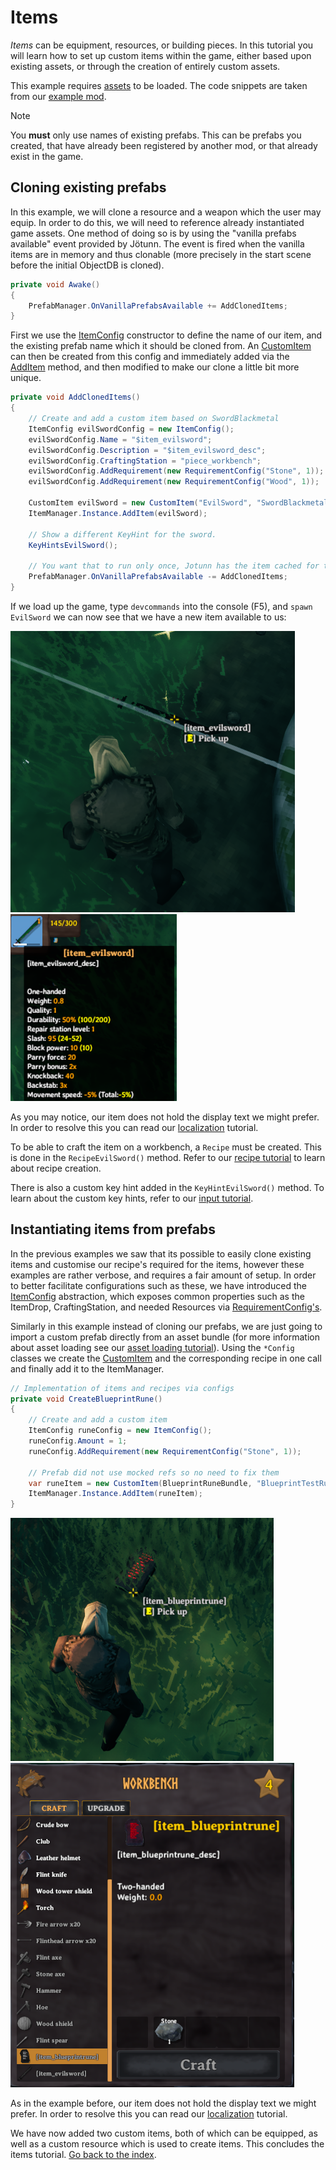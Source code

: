 ﻿# Items

_Items_ can be equipment, resources, or building pieces.
In this tutorial you will learn how to set up custom items within the game, either based upon existing assets, or through the creation of entirely custom assets.

This example requires [assets](asset-loading.md) to be loaded.
The code snippets are taken from our [example mod](https://github.com/Valheim-Modding/JotunnModExample).

> [!NOTE]
> You **must** only use names of existing prefabs. This can be prefabs you created, that have already been registered by another mod, or that already exist in the game.

## Cloning existing prefabs

In this example, we will clone a resource and a weapon which the user may equip.
In order to do this, we will need to reference already instantiated game assets.
One method of doing so is by using the "vanilla prefabs available" event provided by Jötunn.
The event is fired when the vanilla items are in memory and thus clonable (more precisely in the start scene before the initial ObjectDB is cloned).

```cs
private void Awake()
{
    PrefabManager.OnVanillaPrefabsAvailable += AddClonedItems;
}
```
First we use the [ItemConfig](xref:Jotunn.Configs.ItemConfig) constructor to define the name of our item, and the existing prefab name which it should be cloned from.
An [CustomItem](xref:Jotunn.Entities.CustomItem) can then be created from this config and immediately added via the [AddItem](xref:Jotunn.Managers.ItemManager.AddItem(Jotunn.Entities.CustomItem)) method, and then modified to make our clone a little bit more unique.

```cs
private void AddClonedItems()
{
    // Create and add a custom item based on SwordBlackmetal
    ItemConfig evilSwordConfig = new ItemConfig();
    evilSwordConfig.Name = "$item_evilsword";
    evilSwordConfig.Description = "$item_evilsword_desc";
    evilSwordConfig.CraftingStation = "piece_workbench";
    evilSwordConfig.AddRequirement(new RequirementConfig("Stone", 1));
    evilSwordConfig.AddRequirement(new RequirementConfig("Wood", 1));

    CustomItem evilSword = new CustomItem("EvilSword", "SwordBlackmetal", evilSwordConfig);
    ItemManager.Instance.AddItem(evilSword);

    // Show a different KeyHint for the sword.
    KeyHintsEvilSword();

    // You want that to run only once, Jotunn has the item cached for the game session
    PrefabManager.OnVanillaPrefabsAvailable -= AddClonedItems;
}
```

If we load up the game, type `devcommands` into the console (F5), and `spawn EvilSword` we can now see that we have a new item available to us:

![Custom Cloned Item Pickup](../images/data/customClonedItemPickup.png) ![Custom Cloned Item Hover](../images/data/customClonedItemHover.png)

As you may notice, our item does not hold the display text we might prefer.
In order to resolve this you can read our [localization](localization.md) tutorial.

To be able to craft the item on a workbench, a `Recipe` must be created.
This is done in the `RecipeEvilSword()` method. Refer to our [recipe tutorial](recipes.md) to learn about recipe creation.

There is also a custom key hint added in the `KeyHintEvilSword()` method.
To learn about the custom key hints, refer to our [input tutorial](inputs.md#creating-custom-keyhints).

## Instantiating items from prefabs

In the previous examples we saw that its possible to easily clone existing items and customise our recipe's required for the items, however these examples are rather verbose, and requires a fair amount of setup.
In order to better facilitate configurations such as these, we have introduced the [ItemConfig](xref:Jotunn.Configs.ItemConfig) abstraction, which exposes common properties such as the ItemDrop, CraftingStation, and needed Resources via [RequirementConfig's](xref:Jotunn.Configs.RequirementConfig).

Similarly in this example instead of cloning our prefabs, we are just going to import a custom prefab directly from an asset bundle (for more information about asset loading see our [asset loading tutorial](asset-loading.md)). Using the `*Config` classes we create the [CustomItem](xref:Jotunn.Entities.CustomItem) and the corresponding recipe in one call and finally add it to the ItemManager.

```cs
// Implementation of items and recipes via configs
private void CreateBlueprintRune()
{
    // Create and add a custom item
    ItemConfig runeConfig = new ItemConfig();
    runeConfig.Amount = 1;
    runeConfig.AddRequirement(new RequirementConfig("Stone", 1));

    // Prefab did not use mocked refs so no need to fix them
    var runeItem = new CustomItem(BlueprintRuneBundle, "BlueprintTestRune", fixReference: false, runeConfig);
    ItemManager.Instance.AddItem(runeItem);
}
```

![Blueprint Rune Item](../images/data/blueprintRuneItem.png) ![Blueprint Recipe Config](../images/data/blueprintRecipeConfig.png)

As in the example before, our item does not hold the display text we might prefer.
In order to resolve this you can read our [localization](localization.md) tutorial.

We have now added two custom items, both of which can be equipped, as well as a custom resource which is used to create items.
This concludes the items tutorial. [Go back to the index](overview.md).
